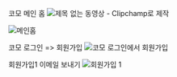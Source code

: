 

코모 메인 홈
![제목 없는 동영상 - Clipchamp로 제작](https://github.com/user-attachments/assets/fb46016f-a7a5-4907-9e67-40b2ab733e63)

![메인홈](https://github.com/user-attachments/assets/0ae454e2-e08f-4b99-99f5-2a01696c6645)


코모 로그인 => 회원가입
![코모 로그인에서 회원가입](https://github.com/user-attachments/assets/fdcf6d50-918d-409b-aa13-bcd530d27a9b)

회원가입1 이메일 보내기
![회원가입 1](https://github.com/user-attachments/assets/dc4c52f3-4e8e-4a24-8d5c-01331347a797)
